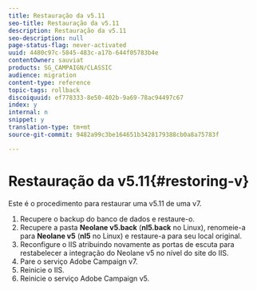 ```yaml
---
title: Restauração da v5.11
seo-title: Restauração da v5.11
description: Restauração da v5.11
seo-description: null
page-status-flag: never-activated
uuid: 4480c97c-5845-483c-a17b-644f05783b4e
contentOwner: sauviat
products: SG_CAMPAIGN/CLASSIC
audience: migration
content-type: reference
topic-tags: rollback
discoiquuid: ef778333-8e50-402b-9a69-78ac94497c67
index: y
internal: n
snippet: y
translation-type: tm+mt
source-git-commit: 9482a99c3be164651b3428179388cb0a8a75783f

---
```



# Restauração da v5.11{#restoring-v}

Este é o procedimento para restaurar uma v5.11 de uma v7.

1. Recupere o backup do banco de dados e restaure-o.
1. Recupere a pasta **Neolane v5.back** (**nl5.back** no Linux), renomeie-a para **Neolane v5** (**nl5** no Linux) e restaure-a para seu local original.
1. Reconfigure o IIS atribuindo novamente as portas de escuta para restabelecer a integração do Neolane v5 no nível do site do IIS.
1. Pare o serviço Adobe Campaign v7.
1. Reinicie o IIS.
1. Reinicie o serviço Adobe Campaign v5.

